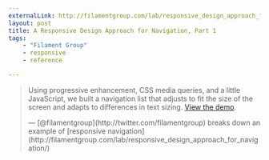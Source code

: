 ```yaml
---
externalLink: http://filamentgroup.com/lab/responsive_design_approach_for_navigation/
layout: post
title: A Responsive Design Approach for Navigation, Part 1
tags:
    - "Filament Group"
    - responsive
    - reference

---
```


> Using progressive enhancement, CSS media queries, and a little
> JavaScript, we built a navigation list that adjusts to fit the
> size of the screen and adapts to differences in text sizing.
> [View the demo](http://filamentgroup.com/examples/rwd-nav-patterns/).
> <footer>— [@filamentgroup](http://twitter.com/filamentgroup) breaks down an example of [responsive navigation](http://filamentgroup.com/lab/responsive_design_approach_for_navigation/)